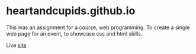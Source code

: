 # heartandcupids.github.io
This was an assignment for a course, web programming. To create a single web page for an event, to showcase css and html skills.

Live [site](https://sanjueranga.github.io/heartsandcupids/)

